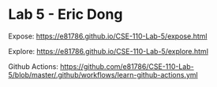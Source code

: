 # Lab 5 - Eric Dong

Expose: https://e81786.github.io/CSE-110-Lab-5/expose.html

Explore: https://e81786.github.io/CSE-110-Lab-5/explore.html

Github Actions: https://github.com/e81786/CSE-110-Lab-5/blob/master/.github/workflows/learn-github-actions.yml
